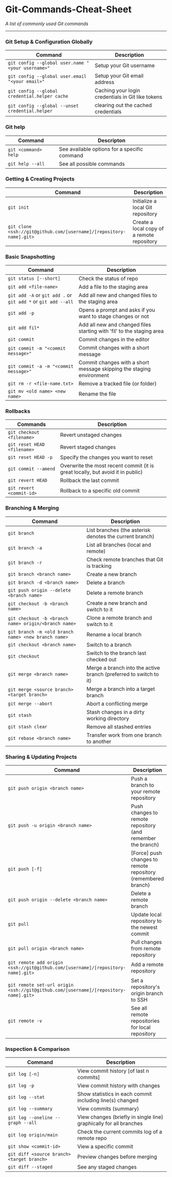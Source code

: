 # Git-Commands-Cheat-Sheet
_A list of commonly used Git commands_

___


### Git Setup & Configuration Globally
| Command | Description |
| ------- | ----------- |
| `git config --global user.name "<your username>"` | Setup your Git username |
| `git config --global user.email "<your email>"` | Setup your Git email address |
| `git config --global credential.helper cache` | Caching your login credentials in Git like tokens |
| `git config --global --unset credential.helper` | clearing out the cached credentials |


### Git help
| Command | Descripton |
| ------- | ---------- |
| `git <command> help` | See available options for a specific command |
| `git help --all` | See all possible commands |


### Getting & Creating Projects
| Command | Description |
| ------- | ----------- |
| `git init` | Initialize a local Git repository |
| `git clone <ssh://git@github.com/[username]/[repository-name].git>` | Create a local copy of a remote repository |


### Basic Snapshotting
| Command | Description |
| ------- | ----------- |
| `git status [--short]` | Check the status of repo |
| `git add <file-name>` | Add a file to the staging area |
| `git add -A` or `git add .` or `git add *` or `git add --all` | Add all new and changed files to the staging area |
| `git add -p` | Opens a prompt and asks if you want to stage changes or not |
| `git add fil*` | Add all new and changed files starting with 'fil' to the staging area |
| `git commit` | Commit changes in the editor |
| `git commit -m "<commit message>"` | Commit changes with a short message |
| `git commit -a -m "<commit message>"` | Commit changes with a short message skipping the staging environment |
| `git rm -r <file-name.txt>` | Remove a tracked file (or folder) |
| `git mv <old name> <new name>` | Rename the file |


### Rollbacks
| Commands | Description |
| -------- | ----------- |
| `git checkout <filename>` | Revert unstaged changes |
| `git reset HEAD <filename>` | Revert staged changes |
| `git reset HEAD -p` | Specify the changes you want to reset |
| `git commit --amend` | Overwrite the most recent commit (it is great locally, but avoid it in public) |
| `git revert HEAD` | Rollback the last commit |
| `git revert <commit-id>` | Rollback to a specific old commit |


### Branching & Merging
| Command | Description |
| ------- | ----------- |
| `git branch` | List branches (the asterisk denotes the current branch) |
| `git branch -a` | List all branches (local and remote) |
| `git branch -r` | Check remote branches that Git is tracking |
| `git branch <branch name>` | Create a new branch |
| `git branch -d <branch name>` | Delete a branch |
| `git push origin --delete <branch name>` | Delete a remote branch |
| `git checkout -b <branch name>` | Create a new branch and switch to it |
| `git checkout -b <branch name> origin/<branch name>` | Clone a remote branch and switch to it |
| `git branch -m <old branch name> <new branch name>` | Rename a local branch |
| `git checkout <branch name>` | Switch to a branch |
| `git checkout` | Switch to the branch last checked out |
| `git merge <branch name>` | Merge a branch into the active branch (preferred to switch to it) |
| `git merge <source branch> <target branch>` | Merge a branch into a target branch |
| `git merge --abort` | Abort a conflicting merge |
| `git stash` | Stash changes in a dirty working directory |
| `git stash clear` | Remove all stashed entries |
| `git rebase <branch name>` | Transfer work from one branch to another |


### Sharing & Updating Projects
| Command | Description |
| ------- | ----------- |
| `git push origin <branch name>` | Push a branch to your remote repository |
| `git push -u origin <branch name>` | Push changes to remote repository (and remember the branch) |
| `git push [-f]` | [Force] push changes to remote repository (remembered branch) |
| `git push origin --delete <branch name>` | Delete a remote branch |
| `git pull` | Update local repository to the newest commit |
| `git pull origin <branch name>` | Pull changes from remote repository |
| `git remote add origin <ssh://git@github.com/[username]/[repository-name].git>` | Add a remote repository |
| `git remote set-url origin <ssh://git@github.com/[username]/[repository-name].git>` | Set a repository's origin branch to SSH |
| `git remote -v` | See all remote repositories for local repository |


### Inspection & Comparison
| Command | Description |
| ------- | ----------- |
| `git log [-n]` | View commit history [of last n commits] |
| `git log -p` | View commit history with changes |
| `git log --stat` | Show statistics in each commit including line(s) changed |
| `git log --summary` | View commits (summary) |
| `git log --oneline --graph --all` | View changes (briefly in single line) graphically for all branches |
| `git log origin/main` | Check the current commits log of a remote repo |
| `git show <commit-id>` | View a specific commit |
| `git diff <source branch> <target branch>` | Preview changes before merging |
| `git diff --staged` | See any staged changes |
